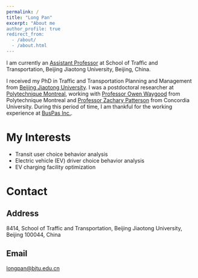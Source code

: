 ```yaml
---
permalink: /
title: "Long Pan"
excerpt: "About me
author_profile: true
redirect_from: 
  - /about/
  - /about.html
---
```


I am currently an [Assistant Professor](http://faculty.bjtu.edu.cn/trans/9962.html#jybj) at School of Traffic and Transportation, Beijing Jiaotong University, Beijing, China. 

I received my PhD in Traffic and Transportation Planning and Management from [Beijing Jiaotong University](http://en.bjtu.edu.cn/). I was a postdoctoral researcher at [Polytechnique Montreal](https://www.polymtl.ca/en/), working with [Professor Owen Waygood](https://www.polymtl.ca/expertises/en/waygood-owen) from Polytechnique Montreal and [Professor Zachary Patterson](https://www.concordia.ca/faculty/zachary-patterson.html) from Concordia University. During this period of time, I am thankful for the working experience at [BusPas Inc.](https://buspas.com/en/).

# My Interests
* Transit user choice behavior analysis
* Electric vehicle (EV) driver choice behavior analysis
* EV charging facility optimization

# Contact
## Address
8414, School of Traffic and Transportation, Beijing Jiaotong University, Beijing 100044, China

## Email
longpan@bjtu.edu.cn
